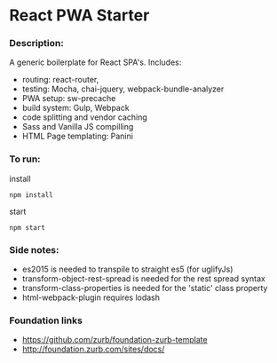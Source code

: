 # React PWA Starter  

### Description:
A generic boilerplate for React SPA's. Includes:

* routing: react-router, 
* testing: Mocha, chai-jquery, webpack-bundle-analyzer
* PWA setup: sw-precache
* build system: Gulp, Webpack
* code splitting and vendor caching
* Sass and Vanilla JS compilling
* HTML Page templating: Panini

### To run:
install
```
npm install
```
start
```
npm start
```

### Side notes:
* es2015 is needed to transpile to straight es5 (for uglifyJs)
* transform-object-rest-spread is needed for the rest spread syntax
* transform-class-properties is needed for the 'static' class property
* html-webpack-plugin requires lodash

### Foundation links
* https://github.com/zurb/foundation-zurb-template
* http://foundation.zurb.com/sites/docs/